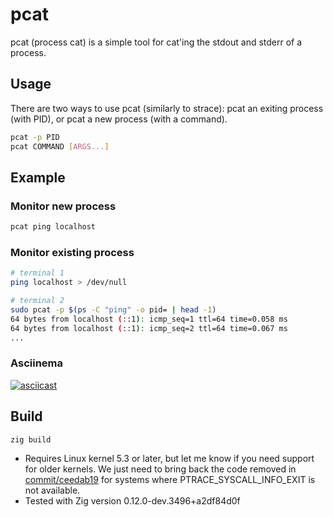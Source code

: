 # pcat

pcat (process cat) is a simple tool for cat'ing the stdout and stderr of a process.

## Usage

There are two ways to use pcat (similarly to strace): pcat an exiting process (with PID), or pcat a new process (with a command).

```bash
pcat -p PID
pcat COMMAND [ARGS...]
```

## Example

### Monitor new process

```bash
pcat ping localhost
```

### Monitor existing process

```bash
# terminal 1
ping localhost > /dev/null
```

```bash
# terminal 2
sudo pcat -p $(ps -C "ping" -o pid= | head -1)
64 bytes from localhost (::1): icmp_seq=1 ttl=64 time=0.058 ms
64 bytes from localhost (::1): icmp_seq=2 ttl=64 time=0.067 ms
...
```

### Asciinema

[![asciicast](https://asciinema.org/a/AnISVmtu2NVEs8ssFqQ8XVYEo.svg)](https://asciinema.org/a/AnISVmtu2NVEs8ssFqQ8XVYEo)

## Build

```bash
zig build
```

* Requires Linux kernel 5.3 or later, but let me know if you need support for older kernels. We just need to bring back the code removed in [commit/ceedab19](https://github.com/siadat/pcat/commit/ceedab194d6beddb7f01d3f6039261c3ec88db77?diff=split&w=1) for systems where PTRACE_SYSCALL_INFO_EXIT is not available.
* Tested with Zig version 0.12.0-dev.3496+a2df84d0f


